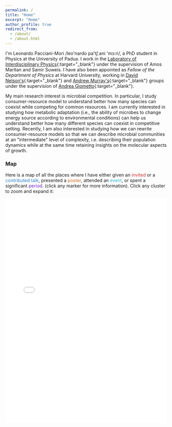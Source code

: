 ```yaml
---
permalink: /
title: "Home"
excerpt: "Home"
author_profile: true
redirect_from:
  - /about/
  - /about.html
---
```


I'm Leonardo Pacciani-Mori /leo&#39;nardo pa&#39;tʃːani &#39;mɔːri/, a PhD student in Physics at the University of Padua. I work in the [Laboratory of Interdisciplinary Physics](https://liphlab.com/){:target="_blank"}<!--_--> under the supervision of Amos Maritan and Samir Suweis. I have also been appointed as *Fellow of the Department of Physics* at Harvard University, working in [David Nelson's](https://www.physics.harvard.edu/people/facpages/nelson){:target="_blank"}<!--_--> and [Andrew Murray's](https://murraylab.fas.harvard.edu/){:target="_blank"}<!--_--> groups under the supervision of [Andrea Giometto](https://www.cee.cornell.edu/faculty-directory/andrea-giometto){:target="_blank"}<!--_-->.

<!--I work in the broad field of biological physics: I use methods and approaches characteristic of statistical physics to create models of biological and living systems.<br>-->
My main research interest is microbial competition. In particular, I study consumer-resource model to understand better how many species can coexist while competing for common resources. I am currently interested in studying how metabolic adaptation (i.e., the ability of microbes to change energy source according to environmental conditions) can help us understand better how many different species can coexist in competitive setting. Recently, I am also interested in studying how we can rewrite consumer-resource models so that we can describe microbial communities at an "intermediate" level of complexity, i.e. describing their population dynamics while at the same time retaining insights on the molecular aspects of growth.

<!--### Random fun facts
* My current [Erdős number](https://en.wikipedia.org/wiki/Erd%C5%91s_number) is 3
* I have read the whole *In Search of Lost Time* by Marcel Proust during summer 2017-->


<!--## My work at a glance-->
<!--<p>Below is a network representing my publications and collaborations; the color of each node specifies if it represents <span style="color:#1722C1">co-authors</span>, <span style="color:#90d185">preprints</span>, <span style="color:#138400">publications</span> or <span style="color:#8e20c1">theses</span> (in this case co-authors are supervisors). Hover and click on each node for more information, or drag them around to change the network's shape:</p>
<iframe src="/collab_net/network.html" height="500" width="100%" style="border:none;"></iframe>-->

### Map
<p>Here is a map of all the places where I have either given an <span style="color:#CA2C28">invited</span> or a <span style="color:#2981CA">contributed talk</span>, presented a  <span style="color:#CB6B2B">poster</span>, attended an <span style="color:#2BB7CB">event</span>, or spent a significant <span style="color:#6C28CA">period</span>. (click any marker for more information). Click any cluster to zoom and expand it<!--, and use the layer control menu to select which category to show:-->:</p>
<iframe src="/map/map.html" height="700" width="100%" style="border:none;"></iframe>
